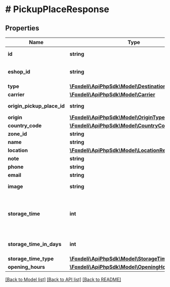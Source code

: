 # # PickupPlaceResponse

## Properties

Name | Type | Description | Notes
------------ | ------------- | ------------- | -------------
**id** | **string** | Identifier of pickup place |
**eshop_id** | **string** | Id of the eshop this pickup place belongs to | [optional]
**type** | [**\Foxdeli\ApiPhpSdk\Model\DestinationType**](DestinationType.md) |  |
**carrier** | [**\Foxdeli\ApiPhpSdk\Model\Carrier**](Carrier.md) |  |
**origin_pickup_place_id** | **string** | Origin ID of parcelShop/Box |
**origin** | [**\Foxdeli\ApiPhpSdk\Model\OriginType**](OriginType.md) |  |
**country_code** | [**\Foxdeli\ApiPhpSdk\Model\CountryCode**](CountryCode.md) |  |
**zone_id** | **string** |  |
**name** | **string** |  |
**location** | [**\Foxdeli\ApiPhpSdk\Model\LocationResponse**](LocationResponse.md) |  |
**note** | **string** |  | [optional]
**phone** | **string** | Customer phone |
**email** | **string** | email |
**image** | **string** | Pickup place image link | [optional]
**storage_time** | **int** | How long the shipment will be stored, in days. Deprecated in favor of storageTimeInDays. | [optional]
**storage_time_in_days** | **int** | How many days will be the shipment stored | [optional]
**storage_time_type** | [**\Foxdeli\ApiPhpSdk\Model\StorageTimeType**](StorageTimeType.md) |  | [optional]
**opening_hours** | [**\Foxdeli\ApiPhpSdk\Model\OpeningHoursResponse**](OpeningHoursResponse.md) |  |

[[Back to Model list]](../../README.md#models) [[Back to API list]](../../README.md#endpoints) [[Back to README]](../../README.md)
